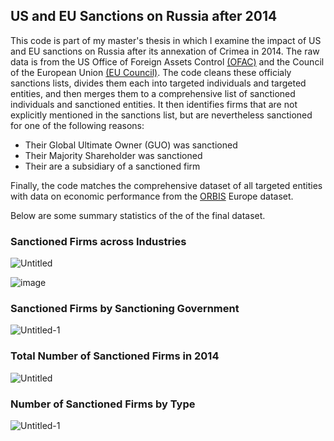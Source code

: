 ## US and EU Sanctions on Russia after 2014

This code is part of my master's thesis in which I examine the impact of US and EU sanctions on Russia after its annexation of Crimea in 2014. The raw data is from the US Office of Foreign Assets Control [(OFAC)](https://ofac.treasury.gov/) and the Council of the European Union [(EU Council)](https://eur-lex.europa.eu/legal-content/EN/TXT/?uri=CELEX%3A02014D0145-20230915&qid=1703029680787). The code cleans these officialy sanctions lists, divides them each into targeted individuals and targeted entities, and then merges them to a comprehensive list of sanctioned individuals and sanctioned entities. It then identifies firms that are not explicitly mentioned in the sanctions list, but are nevertheless sanctioned for one of the following reasons:
- Their Global Ultimate Owner (GUO) was sanctioned
- Their Majority Shareholder was sanctioned
- Their are a subsidiary of a sanctioned firm

Finally, the code matches the comprehensive dataset of all targeted entities with data on economic performance from the [ORBIS](https://www.bvdinfo.com/en-gb/) Europe dataset.

Below are some summary statistics of the of the final dataset.

### **Sanctioned Firms across Industries**


![Untitled](https://github.com/Lisagmrk/Masters-Thesis/assets/64646346/06a129af-59c8-4f78-bc8e-a2193fe79a5d)

![image](https://github.com/Lisagmrk/Masters-Thesis/assets/64646346/fb992822-a519-42f2-9c5d-2dd2a5683c06)

### **Sanctioned Firms by Sanctioning Government**

![Untitled-1](https://github.com/Lisagmrk/Masters-Thesis/assets/64646346/7c8bcab7-4e38-47f5-9bb1-727a4ae005b4)

### **Total Number of Sanctioned Firms in 2014**

![Untitled](https://github.com/Lisagmrk/Masters-Thesis/assets/64646346/1a7d826f-3a17-4a2f-af8c-5ba03d36d5ff)

### **Number of Sanctioned Firms by Type**

![Untitled-1](https://github.com/Lisagmrk/Masters-Thesis/assets/64646346/8278d2f2-323c-4fab-a4ae-e93e9b63c5b0)




